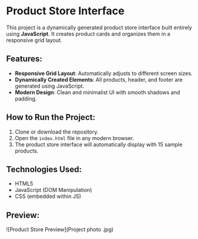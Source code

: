 # Product Store Interface

This project is a dynamically generated product store interface built entirely using **JavaScript**. It creates product cards and organizes them in a responsive grid layout.

## Features:
- **Responsive Grid Layout**: Automatically adjusts to different screen sizes.
- **Dynamically Created Elements**: All products, header, and footer are generated using JavaScript.
- **Modern Design**: Clean and minimalist UI with smooth shadows and padding.
  
## How to Run the Project:
1. Clone or download the repository.
2. Open the `index.html` file in any modern browser.
3. The product store interface will automatically display with 15 sample products.

## Technologies Used:
- HTML5
- JavaScript (DOM Manipulation)
- CSS (embedded within JS)

## Preview:
![Product Store Preview](Project photo .jpg)
